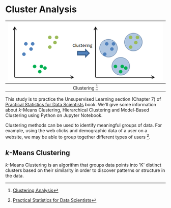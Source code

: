 # Cluster Analysis

<div align="center">
  
  | <img src="cluster-analysis.png" width=500/> |
  |:--:|
  | Clustering [^1] |

</div>
  
This study is to practice the Unsupervised Learning section (Chapter 7) of [Practical Statistics for Data Scientists](https://www.oreilly.com/library/view/practical-statistics-for/9781492072935/) book. We'll give some information about $k$-Means Clustering, Hierarchical Clustering and Model-Based Clustering using Python on Jupyter Notebook.

Clustering methods can be used to identify meaningful groups of data. For example, using the web clicks and demographic data of a user on a website, we may be able to group together different types of users [^2].

## $k$-Means Clustering
$k$-Means Clustering is an algorithm that groups data points into 'K' distinct clusters based on their similarity in order to discover patterns or structure in the data.

[^1]: [Clustering Analysis](https://rpubs.com/ranvirkumarsah/Intro2Clustering)

[^2]: [Practical Statistics for Data Scientists](https://www.oreilly.com/library/view/practical-statistics-for/9781492072935/)


